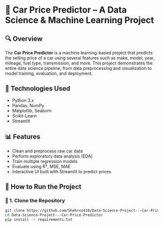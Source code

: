 # 🚗 Car Price Predictor – A Data Science & Machine Learning Project

## 🔍 Overview

The **Car Price Predictor** is a machine learning-based project that predicts the selling price of a car using several features such as make, model, year, mileage, fuel type, transmission, and more. This project demonstrates the entire data science pipeline, from data preprocessing and visualization to model training, evaluation, and deployment.


## 🧠 Technologies Used

- Python 3.x
- Pandas, NumPy
- Matplotlib, Seaborn
- Scikit-Learn
- Streamlit

## 📊 Features

- Clean and preprocess raw car data
- Perform exploratory data analysis (EDA)
- Train multiple regression models
- Evaluate using R², MSE, MAE
- Interactive UI built with Streamlit to predict prices

## 🚀 How to Run the Project

### 🔧 1. Clone the Repository
```bash
git clone https://github.com/Shehroz410/Data-Science-Project---Car-Price-Predictor.git
cd Data-Science-Project---Car-Price-Predictor
pip install -r requirements.txt
